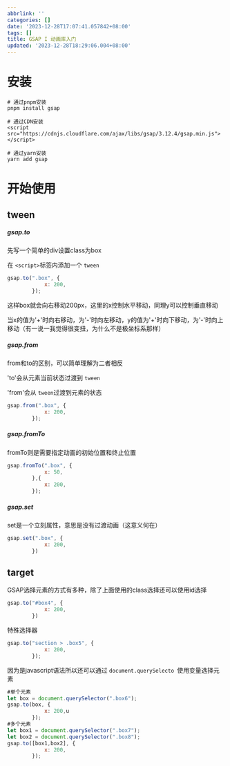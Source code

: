 ```yaml
---
abbrlink: ''
categories: []
date: '2023-12-28T17:07:41.057842+08:00'
tags: []
title: GSAP I 动画库入门
updated: '2023-12-28T18:29:06.004+08:00'
---
```

# 安装

```
# 通过pnpm安装
pnpm install gsap

# 通过CDN安装
<script src="https://cdnjs.cloudflare.com/ajax/libs/gsap/3.12.4/gsap.min.js"></script>

# 通过yarn安装
yarn add gsap
```

# 开始使用

## tween

##### gsap.to

先写一个简单的div设置class为box

在 `<script>`标签内添加一个 `tween`

```javascript
gsap.to(".box", {
            x: 200,
        });
```

这样box就会向右移动200px，这里的x控制水平移动，同理y可以控制垂直移动

当x的值为'+'时向右移动，为'-'时向左移动，y的值为'+'时向下移动，为'-'时向上移动（有一说一我觉得很变扭，为什么不是极坐标系那样）

##### gsap.from

from和to的区别，可以简单理解为二者相反

'to'会从元素当前状态过渡到 `tween`

'from'会从 `tween`过渡到元素的状态

```javascript
gsap.from(".box", {
            x: 200,
        });
```

##### gsap.fromTo

fromTo则是需要指定动画的初始位置和终止位置

```javascript
gsap.fromTo(".box", {
            x: 50,
        },{
            x: 200,
        });
```

##### gsap.set

set是一个立刻属性，意思是没有过渡动画（这意义何在）

```javascript
gsap.set(".box", {
            x: 200,
        })
```

## target

GSAP选择元素的方式有多种，除了上面使用的class选择还可以使用id选择

```javascript
gsap.to("#box4", {
            x: 200,
        })
```

特殊选择器

```javascript
gsap.to("section > .box5", {
            x: 200,
        });
```

因为是javascript语法所以还可以通过 `document.querySelecto `使用变量选择元素

```javascript
#单个元素
let box = document.querySelector(".box6");
gsap.to(box, {
            x: 200,u
        });
#多个元素
let box1 = document.querySelector(".box7");
let box2 = document.querySelector(".box8");
gsap.to([box1,box2], {
            x: 200,
        });
```
